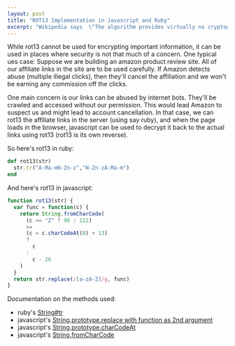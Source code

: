 ```yaml
---
layout: post
title: "ROT13 Implementation in Javascript and Ruby"
excerpt: "Wikipedia says  \"The algorithm provides virtually no cryptographic security, and is often cited as a canonical example of weak encryption\""
---
```


While rot13 cannot be used for encrypting important information, it can be used in places where security is not that much of a concern.
One typical ues case: Suppose we are building an amazon product review site. All of our affiliate links in the site are to be used carefully. If Amazon detects abuse (multiple illegal clicks), then they'll cancel the affiliation and we won't be earning any commission off the clicks.

One main concern is our links can be abused by internet bots. They'll be crawled and accessed without our permission. This would lead Amazon to suspect us and might lead to account cancellation. In that case, we can rot13 the affiliate links in the server (using say ruby), and when the page loads in the browser, javascript can be used to decrypt it back to the actual links using rot13 (rot13 is its own reverse).


So here's rot13 in ruby:

```ruby
def rot13(str)
  str.tr("A-Ma-mN-Zn-z","N-Zn-zA-Ma-m")
end
```


And here's rot13 in javascript:

```js
function rot13(str) {
  var func = function(c) {
    return String.fromCharCode(
      (c <= "Z" ? 90 : 122)
      >=
      (c = c.charCodeAt(0) + 13)
      ?
        c
      :
        c - 26
    )
  }
  return str.replace(/[a-zA-Z]/g, func)
}
```

Documentation on the methods used:

* ruby's [String#tr](https://ruby-doc.org/core-2.2.0/String.html#method-i-tr)
* javascript's [String.prototype.replace with function as 2nd argument](https://developer.mozilla.org/en/docs/Web/JavaScript/Reference/Global_Objects/String/replace#Specifying_a_function_as_a_parameter)
* javascript's [String.prototype.charCodeAt](https://developer.mozilla.org/en/docs/Web/JavaScript/Reference/Global_Objects/String/charCodeAt)
* javascript's [String.fromCharCode](https://developer.mozilla.org/en/docs/Web/JavaScript/Reference/Global_Objects/String/fromCharCode)
